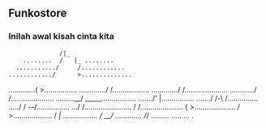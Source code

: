 ## Funkostore

### Inilah awal kisah cinta kita

                  /|_
        ........  /   |_ ........
      .........../     /............
    ............/      >..............
  .............(      >................
 ............./      /..................
............./     /.....................
............/      /.....................
.........__/      \_____.................
 ......./'             |................
  ......./     /-\     /...............
   ...../      /  \--/................
    .../     /.......................
      /      /.....................
     (      >....................
    /      >...................
   /     _| .................
  /  __/      .............
 /_/            .........
                  .....
                   ...
                    .

